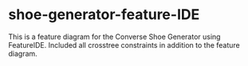 # shoe-generator-feature-IDE
 This is a feature diagram for the Converse Shoe Generator using FeatureIDE. Included all crosstree constraints in addition to the feature diagram.
